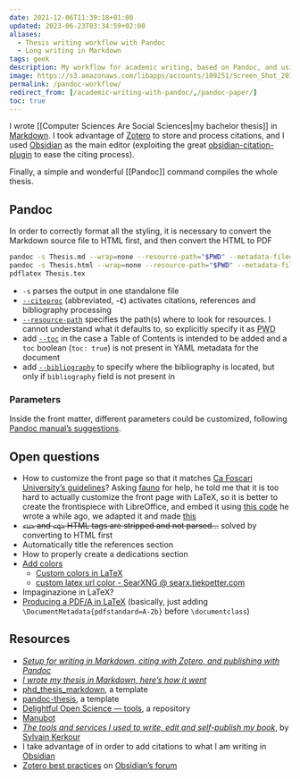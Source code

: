 ```yaml
---
date: 2021-12-06T11:39:18+01:00
updated: 2023-06-23T03:34:59+02:00
aliases:
  - Thesis writing workflow with Pandoc
  - Long writing in Markdown
tags: geek
description: My workflow for academic writing, based on Pandoc, and using Markdown, Zotero, and Obsidian.
image: https://s3.amazonaws.com/libapps/accounts/109251/Screen_Shot_2017-01-06_at_4.18.48_PM.png
permalink: /pandoc-workflow/
redirect_from: [/academic-writing-with-pandoc/,/pandoc-paper/]
toc: true
---
```

I wrote [[Computer Sciences Are Social Sciences|my bachelor thesis]] in [Markdown](https://en.wikipedia.org/wiki/Markdown 'Markdown in Wikipedia'). I took advantage of [Zotero](https://zotero.org 'Zotero official website') to store and process citations, and I used [Obsidian](https://obsidian.md 'Obsidian official website') as the main editor (exploiting the great [obsidian-citation-plugin](https://github.com/hans/obsidian-citation-plugin 'obsidian-citation-plugin on GitHub') to ease the citing process).

Finally, a simple and wonderful [[Pandoc]] command compiles the whole thesis.

## Pandoc

In order to correctly format all the styling, it is necessary to convert the Markdown source file to HTML first, and then convert the HTML to PDF

```bash
pandoc -s Thesis.md --wrap=none --resource-path="$PWD" --metadata-file=Thesis.yml -C -o Thesis.html &&\
pandoc -s Thesis.html --wrap=none --resource-path="$PWD" --metadata-file=Thesis.yml -C -o Thesis.tex &&\
pdflatex Thesis.tex
```

- `-s` parses the output in one standalone file
- [`--citeproc`](https://pandoc.org/MANUAL.html#option--citeproc '--citeproc in Pandoc’s User Manual') (abbreviated, **`-C`**) activates citations, references and bibliography processing
- [`--resource-path`](https://pandoc.org/MANUAL.html#option--resource-path '--resource-path in Pandoc’s User Manual') specifies the path(s) where to look for resources. I cannot understand what it defaults to, so explicitly specify it as <abbr title='present working directory'>PWD</abbr>
- add [`--toc`](https://pandoc.org/MANUAL.html#option--toc '--toc in Pandoc’s User Manual') in the case a Table of Contents is intended to be added and a `toc` boolean (`toc: true`) is not present in YAML metadata for the document
- add [`--bibliography`](https://pandoc.org/MANUAL.html#option--bibliography '--bibliography in Pandoc’s User Manual') to specify where the bibliography is located, but only if `bibliography` field is not present in

### Parameters

Inside the front matter, different parameters could be customized, following [Pandoc manual’s suggestions](https://pandoc.org/MANUAL.html#variables-for-latex '“Variables for LaTeX” in Pandoc manual').

## Open questions

- How to customize the front page so that it matches [Ca Foscari University’s guidelines](https://unive.it/pag/8751)? Asking [fauno](https://0xacab.org/fauno 'fauno’s profile') for help, he told me that it is too hard to actually customize the front page with LaTeX, so it is better to create the frontispiece with LibreOffice, and embed it using [this code](https://0xacab.org/utopias-piratas/utopia.partidopirata.com.ar/-/blob/develop/_layouts/header.tex#L68-77 'a few lines from a layout file of utopia.partidopirata.com.ar') he wrote a while ago, we adapted it and made [this](https://cloud.tommi.space/s/WbZgpLjbgm5Zo96 'thesis_frontispiece.tex')
- ~~`<u>` and `<q>` HTML tags are stripped and not parsed…~~ solved by converting to HTML first
- Automatically title the references section
- How to properly create a dedications section
- [Add colors](https://pandoc.org/MANUAL.html#links)
	- [Custom colors in LaTeX](https://tex.stackexchange.com/questions/436528/setting-all-links-in-hyperref-package-to-a-custom-color 'Setting all links in hyperref package to a custom color')
	- [custom latex url color - SearXNG @ searx.tiekoetter.com](https://searx.tiekoetter.com/search?q=custom+latex+url+color&category_general=on&language=en-US&time_range=&safesearch=0&theme=simple)
 - Impaginazione in LaTeX?
 - [Producing a PDF/A in LaTeX](https://tex.stackexchange.com/questions/655521/how-to-produce-pdf-a-and-pdf-x-in-2022 'pdfx - How to produce PDF/A and PDF/X in 2022? - TeX - LaTeX Stack Exchange') (basically, just adding `\DocumentMetadata{pdfstandard=A-2b}` before `\documentclass`)

## Resources

- <cite>[Setup for writing in Markdown, citing with Zotero, and publishing with Pandoc](https://www.simonlindgren.com/notes/2019/11/15/setup-for-writing-in-markdown-citing-with-zotero-and-publishing-with-pandoc 'Setup for writing in Markdown, citing with Zotero, and publishing with Pandoc')</cite>
- <cite>[I wrote my thesis in Markdown, here’s how it went](https://medium.com/@krzysztofczarnecki/i-wrote-my-thesis-in-markdown-heres-how-it-went-3f60140dfe65 'I wrote my thesis in Markdown, here’s how it went')</cite>
- [phd_thesis_markdown](https://github.com/tompollard/phd_thesis_markdown 'phd_thesis_markdown repository on GitHub'), a template
- [pandoc-thesis](https://github.com/cagix/pandoc-thesis 'pandoc-thesis repository on GitHub'), a template
- [Delightful Open Science — tools](https://codeberg.org/teaserbot-labs/delightful-open-science#user-content-tools 'easerbot-labs/delightful-open-science: Curated list of resources, organizations and free software that are supporting the field of open science.'), a repository
- [Manubot](https://manubot.org 'Manubot')
- <cite>[The tools and services I used to write, edit and self-publish my book](https://kerkour.com/book-self-publishing-pandoc/ 'The tools and services I used to write, edit and self-publish my book')</cite>, by [Sylvain Kerkour](https://kerkour.com/ 'Sylvain Kerkour’s personal website')
- I take advantage of in order to add citations to what I am writing in [Obsidian](https://obsidian.md 'Obsidian')
- [Zotero best practices](https://forum.obsidian.md/t/zotero-best-practices/ 'Zotero best practices') on [Obsidian’s forum](https://forum.obsisian.md 'Obsidian Community Forum')
